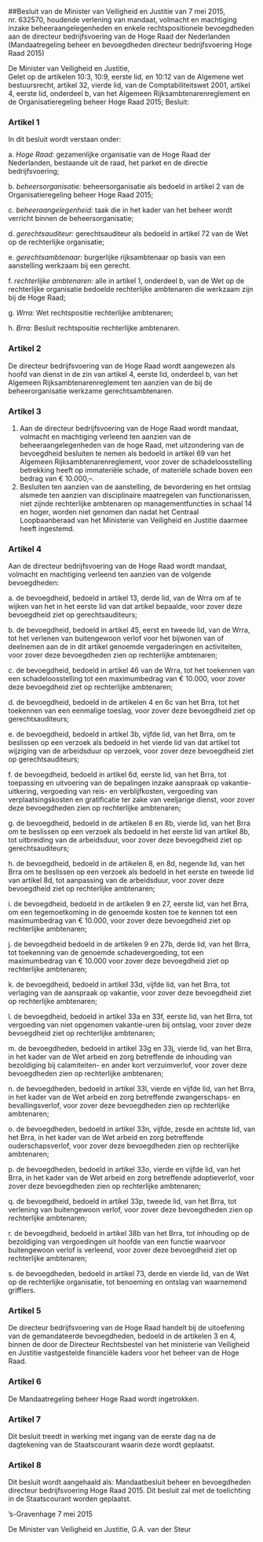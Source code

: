 <meta http-equiv='Content-Type' content='text/html; charset=utf-8' />

##Besluit van de Minister van Veiligheid en Justitie van 7 mei 2015, nr. 632570, houdende verlening van mandaat, volmacht en machtiging inzake beheeraangelegenheden en enkele rechtspositionele bevoegdheden aan de directeur bedrijfsvoering van de Hoge Raad der Nederlanden (Mandaatregeling beheer en bevoegdheden directeur bedrijfsvoering Hoge Raad 2015)

De Minister van Veiligheid en Justitie,  
Gelet op de artikelen 10:3, 10:9, eerste lid, en 10:12 van de Algemene wet bestuursrecht, artikel 32, vierde lid, van de Comptabiliteitswet 2001, artikel 4, eerste lid, onderdeel b, van het Algemeen Rijksambtenarenreglement en de Organisatieregeling beheer Hoge Raad 2015;
Besluit:    

### Artikel  1  

In dit besluit wordt verstaan onder: 

a.  *Hoge Raad:* gezamenlijke organisatie van de Hoge Raad der Nederlanden, bestaande uit de raad, het parket en de directie bedrijfsvoering;  

b.  *beheersorganisatie:* beheersorganisatie als bedoeld in artikel 2 van de Organisatieregeling beheer Hoge Raad 2015;  

c.  *beheeraangelegenheid:* taak die in het kader van het beheer wordt verricht binnen de beheersorganisatie;  

d.  *gerechtsauditeur:* gerechtsauditeur als bedoeld in artikel 72 van de Wet op de rechterlijke organisatie;  

e.  *gerechtsambtenaar:* burgerlijke rijksambtenaar op basis van een aanstelling werkzaam bij een gerecht.  

f.  *rechterlijke ambtenaren:* alle in artikel 1, onderdeel b, van de Wet op de rechterlijke organisatie bedoelde rechterlijke ambtenaren die werkzaam zijn bij de Hoge Raad;  

g.  *Wrra:* Wet rechtspositie rechterlijke ambtenaren;  

h.  *Brra:* Besluit rechtspositie rechterlijke ambtenaren.   

### Artikel  2  

De directeur bedrijfsvoering van de Hoge Raad wordt aangewezen als hoofd van dienst in de zin van artikel 4, eerste lid, onderdeel b, van het Algemeen Rijksambtenarenreglement ten aanzien van de bij de beheerorganisatie werkzame gerechtsambtenaren. 

### Artikel  3  

1.  Aan de directeur bedrijfsvoering van de Hoge Raad wordt mandaat, volmacht en machtiging verleend ten aanzien van de beheeraangelegenheden van de hoge Raad, met uitzondering van de bevoegdheid besluiten te nemen als bedoeld in artikel 69 van het Algemeen Rijksambtenarenreglement, voor zover de schadeloosstelling betrekking heeft op immateriële schade, of materiële schade boven een bedrag van € 10.000,–.   
2.  Besluiten ten aanzien van de aanstelling, de bevordering en het ontslag alsmede ten aanzien van disciplinaire maatregelen van functionarissen, niet zijnde rechterlijke ambtenaren op managementfuncties in schaal 14 en hoger, worden niet genomen dan nadat het Centraal Loopbaanberaad van het Ministerie van Veiligheid en Justitie daarmee heeft ingestemd.  

### Artikel  4  

Aan de directeur bedrijfsvoering van de Hoge Raad wordt mandaat, volmacht en machtiging verleend ten aanzien van de volgende bevoegdheden: 

a. de bevoegdheid, bedoeld in artikel 13, derde lid, van de Wrra om af te wijken van het in het eerste lid van dat artikel bepaalde, voor zover deze bevoegdheid ziet op gerechtsauditeurs;  

b. de bevoegdheid, bedoeld in artikel 45, eerst en tweede lid, van de Wrra, tot het verlenen van buitengewoon verlof voor het bijwonen van of deelnemen aan de in dit artikel genoemde vergaderingen en activiteiten, voor zover deze bevoegdheden zien op rechterlijke ambtenaren;  

c. de bevoegdheid, bedoeld in artikel 46 van de Wrra, tot het toekennen van een schadeloosstelling tot een maximumbedrag van € 10.000, voor zover deze bevoegdheid ziet op rechterlijke ambtenaren;  

d. de bevoegdheid, bedoeld in de artikelen 4 en 6c van het Brra, tot het toekennen van een eenmalige toeslag, voor zover deze bevoegdheid ziet op gerechtsauditeurs;  

e. de bevoegdheid, bedoeld in artikel 3b, vijfde lid, van het Brra, om te beslissen op een verzoek als bedoeld in het vierde lid van dat artikel tot wijziging van de arbeidsduur op verzoek, voor zover deze bevoegdheid ziet op gerechtsauditeurs;  

f. de bevoegdheid, bedoeld in artikel 6d, eerste lid, van het Brra, tot toepassing en uitvoering van de bepalingen inzake aanspraak op vakantie-uitkering, vergoeding van reis- en verblijfkosten, vergoeding van verplaatsingskosten en gratificatie ter zake van veeljarige dienst, voor zover deze bevoegdheden zien op rechterlijke ambtenaren;  

g. de bevoegdheid, bedoeld in de artikelen 8 en 8b, vierde lid, van het Brra om te beslissen op een verzoek als bedoeld in het eerste lid van artikel 8b, tot uitbreiding van de arbeidsduur, voor zover deze bevoegdheid ziet op gerechtsauditeurs;  

h. de bevoegdheid, bedoeld in de artikelen 8, en 8d, negende lid, van het Brra om te beslissen op een verzoek als bedoeld in het eerste en tweede lid van artikel 8d, tot aanpassing van de arbeidsduur, voor zover deze bevoegdheid ziet op rechterlijke ambtenaren;  

i. de bevoegdheid, bedoeld in de artikelen 9 en 27, eerste lid, van het Brra, om een tegemoetkoming in de genoemde kosten toe te kennen tot een maximumbedrag van € 10.000, voor zover deze bevoegdheid ziet op rechterlijke ambtenaren;  

j. de bevoegdheid bedoeld in de artikelen 9 en 27b, derde lid, van het Brra, tot toekenning van de genoemde schadevergoeding, tot een maximumbedrag van € 10.000 voor zover deze bevoegdheid ziet op rechterlijke ambtenaren;  

k. de bevoegdheid, bedoeld in artikel 33d, vijfde lid, van het Brra, tot verlaging van de aanspraak op vakantie, voor zover deze bevoegdheid ziet op rechterlijke ambtenaren;  

l. de bevoegdheid, bedoeld in artikel 33a en 33f, eerste lid, van het Brra, tot vergoeding van niet opgenomen vakantie-uren bij ontslag, voor zover deze bevoegdheid ziet op rechterlijke ambtenaren;  

m. de bevoegdheden, bedoeld in artikel 33g en 33j, vierde lid, van het Brra, in het kader van de Wet arbeid en zorg betreffende de inhouding van bezoldiging bij calamiteiten- en ander kort verzuimverlof, voor zover deze bevoegdheden zien op rechterlijke ambtenaren;  

n. de bevoegdheden, bedoeld in artikel 33l, vierde en vijfde lid, van het Brra, in het kader van de Wet arbeid en zorg betreffende zwangerschaps- en bevallingsverlof, voor zover deze bevoegdheden zien op rechterlijke ambtenaren;  

o. de bevoegdheden, bedoeld in artikel 33n, vijfde, zesde en achtste lid, van het Brra, in het kader van de Wet arbeid en zorg betreffende ouderschapsverlof, voor zover deze bevoegdheden zien op rechterlijke ambtenaren;  

p. de bevoegdheden, bedoeld in artikel 33o, vierde en vijfde lid, van het Brra, in het kader van de Wet arbeid en zorg betreffende adoptieverlof, voor zover deze bevoegdheden zien op rechterlijke ambtenaren;  

q. de bevoegdheid, bedoeld in artikel 33p, tweede lid, van het Brra, tot verlening van buitengewoon verlof, voor zover deze bevoegdheden zien op rechterlijke ambtenaren;  

r. de bevoegdheid, bedoeld in artikel 38b van het Brra, tot inhouding op de bezoldiging van vergoedingen uit hoofde van een functie waarvoor buitengewoon verlof is verleend, voor zover deze bevoegdheid ziet op rechterlijke ambtenaren;  

s. de bevoegdheden, bedoeld in artikel 73, derde en vierde lid, van de Wet op de rechterlijke organisatie, tot benoeming en ontslag van waarnemend griffiers.   

### Artikel  5  

De directeur bedrijfsvoering van de Hoge Raad handelt bij de uitoefening van de gemandateerde bevoegdheden, bedoeld in de artikelen 3 en 4, binnen de door de Directeur Rechtsbestel van het ministerie van Veiligheid en Justitie vastgestelde financiële kaders voor het beheer van de Hoge Raad. 

### Artikel  6  

De Mandaatregeling beheer Hoge Raad wordt ingetrokken. 

### Artikel  7  

Dit besluit treedt in werking met ingang van de eerste dag na de dagtekening van de Staatscourant waarin deze wordt geplaatst. 

### Artikel  8  

Dit besluit wordt aangehaald als: Mandaatbesluit beheer en bevoegdheden directeur bedrijfsvoering Hoge Raad 2015. 
Dit besluit zal met de toelichting in de Staatscourant worden geplaatst.   

’s-Gravenhage 
7 mei 2015   

De 
Minister van Veiligheid en Justitie, 
G.A. van der Steur     
